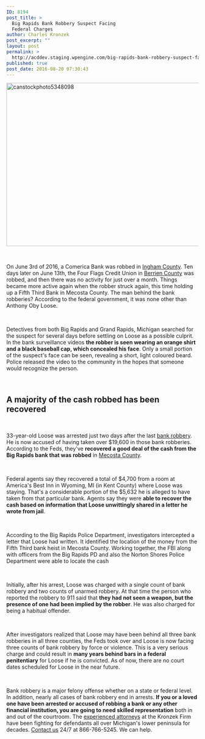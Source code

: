 ```yaml
---
ID: 8194
post_title: >
  Big Rapids Bank Robbery Suspect Facing
  Federal Charges
author: Charles Kronzek
post_excerpt: ""
layout: post
permalink: >
  http://acddev.staging.wpengine.com/big-rapids-bank-robbery-suspect-facing-federal-charges.html
published: true
post_date: 2016-08-20 07:30:43
---
```

<a href="http://acddev.staging.wpengine.com/wp-content/uploads/2016/08/canstockphoto5348098.jpg"><img class="alignnone size-large wp-image-8195" src="http://acddev.staging.wpengine.com/wp-content/uploads/2016/08/canstockphoto5348098-1024x683.jpg" alt="canstockphoto5348098" width="640" height="427" /></a>

&nbsp;

<span style="font-weight: 400;">On June 3rd of 2016, a Comerica Bank was robbed in </span><a href="http://acddev.staging.wpengine.com/ingham-county-criminal-attorney-lansing-michigan-criminal-defense-lawyer.html" target="_blank"><span style="font-weight: 400;">Ingham County</span></a><span style="font-weight: 400;">. Ten days later on June 13th, the Four Flags Credit Union in </span><a href="http://acddev.staging.wpengine.com/berrien-county-criminal-attorney-niles-st-joseph-benton-harbor-michigan-lawyers.html" target="_blank"><span style="font-weight: 400;">Berrien County</span></a><span style="font-weight: 400;"> was robbed, and then there was no activity for just over a month. Things became more active again when the robber struck again, this time holding up a Fifth Third Bank in Mecosta County. The man behind the bank robberies? According to the federal government, it was none other than Anthony Oby Loose.</span>

&nbsp;

<span style="font-weight: 400;">Detectives from both Big Rapids and Grand Rapids, Michigan searched for the suspect for several days before settling on Loose as a possible culprit. In the bank surveillance videos </span><b>the robber is seen wearing an orange shirt and a black baseball cap, which concealed his face</b><span style="font-weight: 400;">. Only a small portion of the suspect's face can be seen, revealing a short, light coloured beard. Police released the video to the community in the hopes that someone would recognize the person.</span>

&nbsp;
<h2>A majority of the cash robbed has been recovered</h2>
&nbsp;

<span style="font-weight: 400;">33-year-old Loose was arrested just two days after the last </span><a href="http://acddev.staging.wpengine.com/michigan-armed-robbery-attorney.html" target="_blank"><span style="font-weight: 400;">bank robbery</span></a><span style="font-weight: 400;">. He is now accused of having taken over $19,600 in those bank robberies. According to the Feds, they've </span><b>recovered a good deal of the cash from the Big Rapids bank that was robbed</b><span style="font-weight: 400;"> in </span><a href="http://acddev.staging.wpengine.com/mecosta-county-criminal-attorneys-big-rapids-michigan-lawyers.html" target="_blank"><span style="font-weight: 400;">Mecosta County</span></a><span style="font-weight: 400;">. </span>

&nbsp;

<span style="font-weight: 400;">Federal agents say they recovered a total of $4,700 from a room at America's Best Inn in Wyoming, MI (in Kent County) where Loose was staying. That's a considerable portion of the $5,632 he is alleged to have taken from that particular bank. Agents say they were </span><b>able to recover the cash based on information that Loose unwittingly shared in a letter he wrote from jail</b><span style="font-weight: 400;">.</span>

&nbsp;

<span style="font-weight: 400;">According to the Big Rapids Police Department, investigators intercepted a letter that Loose had written. It identified the location of the money from the Fifth Third bank heist in Mecosta County. Working together, the FBI along with officers from the Big Rapids PD and also the Norton Shores Police Department were able to locate the cash</span>

&nbsp;

<span style="font-weight: 400;">Initially, after his arrest, Loose was charged with a single count of bank robbery and two counts of unarmed robbery. At that time the person who reported the robbery to 911 said that </span><b>they had not seen a weapon, but the presence of one had been implied by the robber</b><span style="font-weight: 400;">. He was also charged for being a habitual offender.</span>

&nbsp;

<span style="font-weight: 400;">After investigators realized that Loose may have been behind all three bank robberies in all three counties, the Feds took over and Loose is now facing three counts of bank robbery by force or violence. This is a very serious charge and could result in </span><b>many years behind bars in a federal penitentiary</b><span style="font-weight: 400;"> for Loose if he is convicted. As of now, there are no court dates scheduled for Loose in the near future.</span>

&nbsp;

<span style="font-weight: 400;">Bank robbery is a major felony offense whether on a state or federal level. In addition, nearly all cases of bank robbery end in arrests. </span><b>If you or a loved one have been arrested or accused of robbing a bank or any other financial institution, you are going to need skilled representation</b><span style="font-weight: 400;"> both in and out of the courtroom. The </span><a href="http://acddev.staging.wpengine.com/trial-attorneys.html" target="_blank"><span style="font-weight: 400;">experienced attorneys</span></a><span style="font-weight: 400;"> at the Kronzek Firm have been fighting for defendants all over Michigan's lower peninsula for decades. </span><a href="http://acddev.staging.wpengine.com/contact-us.html" target="_blank"><span style="font-weight: 400;">Contact us</span></a><span style="font-weight: 400;"> 24/7 at 866-766-5245. We can help.</span>